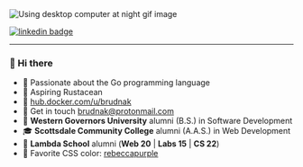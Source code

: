<img src="https://github.com/brudnak/brudnak/blob/master/rust-night.gif" alt="Using desktop computer at night gif image"/>

[![linkedin badge](https://img.shields.io/badge/Andrew_Brudnak-30302f?style=flat&logo=linkedin)](https://www.linkedin.com/in/andrewbrudnak/)

---

### 👋 Hi there

- :whale: Passionate about the Go programming language
- :crab: Aspiring Rustacean
- :ship: [hub.docker.com/u/brudnak](https://hub.docker.com/u/brudnak)
- :email: Get in touch <a href="mailto:brudnak@protonmail.com">brudnak@protonmail.com</a>
- :owl: **Western Governors University** alumni (B.S.) in Software Development
- :mortar_board: **Scottsdale Community College** alumni (A.A.S.) in Web Development
- :foggy: **Lambda School** alumni (**Web 20** | **Labs 15** | **CS 22**)
- :purple_heart: Favorite CSS color: [rebeccapurple](https://medium.com/@valgaze/the-hidden-purple-memorial-in-your-web-browser-7d84813bb416)
